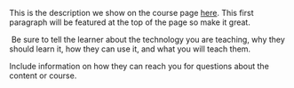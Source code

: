 This is the description we show on the course page [here](https://lab.github.com/Magneto83/can-anyone-do-this-does-anyone-have-the-skills). This first paragraph will be featured at the top of the page so make it great.
​

​
Be sure to tell the learner about the technology you are teaching, why they should learn it, how they can use it, and what you will teach them.
​


Include information on how they can reach you for questions about the content or course. 